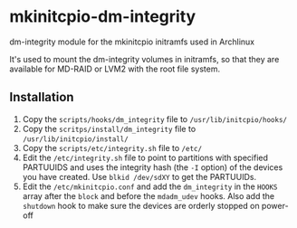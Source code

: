 # mkinitcpio-dm-integrity
dm-integrity module for the mkinitcpio initramfs used in Archlinux

It's used to mount the dm-integrity volumes in initramfs, so that they
are available for MD-RAID or LVM2 with the root file system.

## Installation
1. Copy the `scripts/hooks/dm_integrity` file to `/usr/lib/initcpio/hooks/`
2. Copy the `scritps/install/dm_integrity` file to
   `/usr/lib/initcpio/install/`
3. Copy the `scripts/etc/integrity.sh` file to `/etc/`
4. Edit the `/etc/integrity.sh` file to point to partitions with specified
   PARTUUIDS and uses the integrity hash (the `-I` option) of the devices
   you have created. Use `blkid /dev/sdXY` to get the PARTUUIDs.
5. Edit the `/etc/mkinitcpio.conf` and add the `dm_integrity` in the `HOOKS`
   array after the `block` and before the `mdadm_udev` hooks.
   Also add the `shutdown` hook to make sure the devices are orderly stopped
   on power-off
